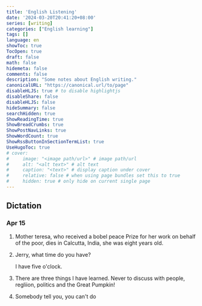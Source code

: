 ```yaml
---
title: 'English Listening'
date: '2024-03-20T20:41:20+08:00'
series: [writing]
categories: ["English learning"]
tags: []
language: en
showToc: true
TocOpen: true
draft: false
math: false
hidemeta: false
comments: false
description: "Some notes about English writing."
canonicalURL: "https://canonical.url/to/page"
disableHLJS: true # to disable highlightjs
disableShare: false
disableHLJS: false
hideSummary: false
searchHidden: true
ShowReadingTime: true
ShowBreadCrumbs: true
ShowPostNavLinks: true
ShowWordCount: true
ShowRssButtonInSectionTermList: true
UseHugoToc: true
# cover:
#     image: "<image path/url>" # image path/url
#     alt: "<alt text>" # alt text
#     caption: "<text>" # display caption under cover
#     relative: false # when using page bundles set this to true
#     hidden: true # only hide on current single page
---
```


## Dictation

### Apr 15

1. Mother teresa, who received a bobel peace Prize for her work on behalf of the poor, dies in Calcutta, India, she was eight years old.

2. Jerry, what time do you have?

   I have five o'clock.

3. There are three things I have learned. Never to discuss with people, regliion, politics and the Great Pumpkin!

4. Somebody tell you, you can't do
